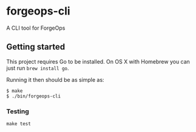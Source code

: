 # forgeops-cli

A CLI tool for ForgeOps

## Getting started

This project requires Go to be installed. On OS X with Homebrew you can just run `brew install go`.

Running it then should be as simple as:

```console
$ make
$ ./bin/forgeops-cli
```

### Testing

``make test``